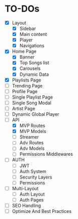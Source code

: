 # TO-DOs

- [x] Layout
  - [x] Sidebar
  - [x] Main content
  - [x] Player
  - [x] Navigations
- [x] Home Page
  - [x] Banner
  - [x] Top Songs list
  - [x] Carousels
  - [x] Dynamic Data
- [x] Playlists Page
- [ ] Trending Page
- [ ] Profile Page
- [ ] Single Playlist Page
- [ ] Single Song Modal
- [ ] Artist Page
- [ ] Dynamic Global Player
- [ ] API
  - [x] MVP Routes
  - [x] MVP Models
  - [ ] Streamer
  - [ ] Adv Routes
  - [ ] Adv Models
  - [ ] Permissions Middlewares
- [ ] AUTH
  - [ ] JWT
  - [ ] Auth System
  - [ ] Security Layers
  - [ ] Permissions
- [ ] Multi-Layout
  - [ ] Auth Layout
  - [ ] Auth Pages
- [ ] SEO Handling
- [ ] Optimize And Best Practices
